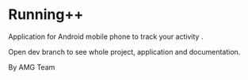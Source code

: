 # Running++

Application for Android mobile phone to track your activity .

Open dev branch to see whole project, application and documentation.

By AMG Team
